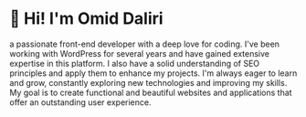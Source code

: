 <h1>👋 Hi! I'm Omid Daliri</h1>
a passionate front-end developer with a deep love for coding. I've been working with WordPress for several years and have gained extensive expertise in this platform. I also have a solid understanding of SEO principles and apply them to enhance my projects. I'm always eager to learn and grow, constantly exploring new technologies and improving my skills. My goal is to create functional and beautiful websites and applications that offer an outstanding user experience.
